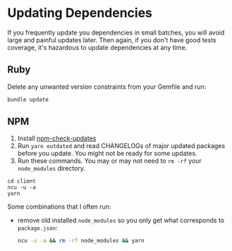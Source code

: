 # Updating Dependencies

If you frequently update you dependencies in small batches, you will avoid large and painful updates later. Then again, if you don't have good tests coverage, it's hazardous to update dependencies at any time.

## Ruby

Delete any unwanted version constraints from your Gemfile and run:

```bash
bundle update
```

## NPM

1. Install [npm-check-updates](https://www.npmjs.com/package/npm-check-updates)
1. Run `yarn outdated` and read CHANGELOGs of major updated packages before you update. You might not be ready for some updates.
1. Run these commands. You may or may not need to `rm -rf` your `node_modules` directory.

```
cd client
ncu -u -a
yarn
```

Some combinations that I often run:

- remove old installed `node_modules` so you only get what corresponds to `package.json`:

  ```bash
  ncu -u -a && rm -rf node_modules && yarn
  ```
